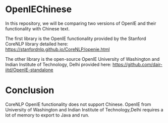 # OpenIEChinese

In this repository, we will be comparing two versions of OpenIE and their functionality with Chinese text. 

The first library is the OpenIE functionality provided by the Stanford CoreNLP library detailed here: https://stanfordnlp.github.io/CoreNLP/openie.html

The other library is the open-source OpenIE University of Washington and Indian Institute of Technology, Delhi provided here: https://github.com/dair-iitd/OpenIE-standalone


# Conclusion
CoreNLP OpenIE functionality does not support Chinese.
OpenIE from University of Washington and Indian Institute of Technology,Delhi requires a lot of memory to export to Java and run.
